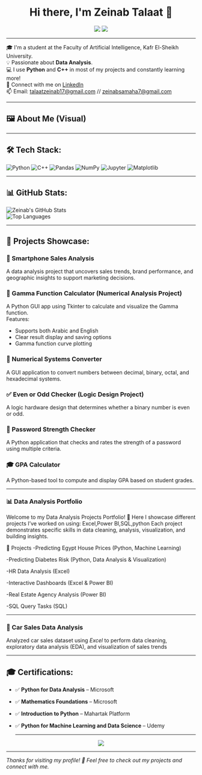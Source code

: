 <h1 align="center">Hi there, I'm Zeinab Talaat 👋</h1>

<p align="center">
  <img src="https://img.shields.io/badge/AI%20Student-Kafr%20El%20Sheikh%20University-blue?style=for-the-badge" />
  <img src="https://img.shields.io/badge/Data%20Analysis-📊-green?style=for-the-badge" />
</p>

---

🎓 I'm a student at the Faculty of Artificial Intelligence, Kafr El-Sheikh University.  
💡 Passionate about **Data Analysis**.  
💻 I use **Python** and **C++** in most of my projects and constantly learning more!  
🔗 Connect with me on [LinkedIn](https://www.linkedin.com/in/zeinab-samaha-8887b332a)  
📫 Email: talaatzeinab17@gmail.com // zeinabsamaha7@gmail.com


---

## 🖼️ About Me (Visual)

---

## 🛠️ Tech Stack:

![Python](https://img.shields.io/badge/Python-3670A0?style=for-the-badge&logo=python&logoColor=ffdd54)
![C++](https://img.shields.io/badge/C++-00599C?style=for-the-badge&logo=c%2B%2B&logoColor=white)
![Pandas](https://img.shields.io/badge/Pandas-150458?style=for-the-badge&logo=pandas&logoColor=white)
![NumPy](https://img.shields.io/badge/Numpy-013243?style=for-the-badge&logo=numpy&logoColor=white)
![Jupyter](https://img.shields.io/badge/Jupyter-F37626?style=for-the-badge&logo=jupyter&logoColor=white)
![Matplotlib](https://img.shields.io/badge/Matplotlib-2066A0?style=for-the-badge&logo=matplotlib&logoColor=white)

---

## 📊 GitHub Stats:

![Zeinab's GitHub Stats](https://github-readme-stats.vercel.app/api?username=ZeinabTalaat&show_icons=true&theme=radical)  
![Top Languages](https://github-readme-stats.vercel.app/api/top-langs/?username=ZeinabTalaat&layout=compact&theme=radical)

---

## 🚀 Projects Showcase:

### 📱 Smartphone Sales Analysis  
A data analysis project that uncovers sales trends, brand performance, and geographic insights to support marketing decisions.

### 🔢 Gamma Function Calculator (Numerical Analysis Project)  
A Python GUI app using Tkinter to calculate and visualize the Gamma function.  
Features:
- Supports both Arabic and English  
- Clear result display and saving options  
- Gamma function curve plotting  

### 🔣 Numerical Systems Converter  
A GUI application to convert numbers between decimal, binary, octal, and hexadecimal systems.

### ✅ Even or Odd Checker (Logic Design Project)  
A logic hardware design that determines whether a binary number is even or odd.

### 🔐 Password Strength Checker  
A Python application that checks and rates the strength of a password using multiple criteria.

### 🎓 GPA Calculator  
A Python-based tool to compute and display GPA based on student grades.

----

###  📊 Data Analysis Portfolio

Welcome to my Data Analysis Projects Portfolio! 🚀
Here I showcase different projects I’ve worked on using:
Excel,Power BI,SQL,python
Each project demonstrates specific skills in data cleaning, analysis, visualization, and building insights.

🔎 Projects
-Predicting Egypt House Prices (Python, Machine Learning)

-Predicting Diabetes Risk (Python, Data Analysis & Visualization)

-HR Data Analysis (Excel)

-Interactive Dashboards (Excel & Power BI)

-Real Estate Agency Analysis (Power BI)

-SQL Query Tasks (SQL)

---
### 🚗 Car Sales Data Analysis
Analyzed car sales dataset using *Excel* to perform data cleaning, exploratory data analysis (EDA), and visualization of sales trends

---

## 🎓 Certifications:

- ✅ **Python for Data Analysis** – Microsoft  
- ✅ **Mathematics Foundations** – Microsoft  
- ✅ **Introduction to Python** – Mahartak Platform  
- ✅ **Python for Machine Learning and Data Science** – Udemy

  ----
  
<p align="center">
  <img src="https://capsule-render.vercel.app/api?type=waving&color=gradient&height=120&section=footer"/>
</p>

---

*Thanks for visiting my profile! 💙 Feel free to check out my projects and connect with me.*

